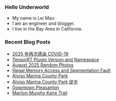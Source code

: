 ### Hello Underworld

- My name is Lei Mao.
- I am an engineer and blogger.
- I live in the Bay Area in California.


### Recent Blog Posts

<!-- BLOG-POST-LIST:START -->
- [2025 年再次感染 COVID-19](https://leimao.github.io/essay/2025%E5%B9%B4%E5%86%8D%E6%AC%A1%E6%84%9F%E6%9F%93COVID-19/)
- [TensorRT Plugin Version and Namespace](https://leimao.github.io/blog/TensorRT-Plugin-Version-Namespace/)
- [August 2025 Random Photos](https://leimao.github.io/photography/2025-August-Random-Photos/)
- [Illegal Memory Access and Segmentation Fault](https://leimao.github.io/blog/Illegal-Memory-Access-Segmentation-Fault/)
- [Alviso Marina County Park](https://leimao.github.io/photography/Alviso-Marina-County-Park-2025-08-24/)
- [Alviso Marina County Park 徒步](https://leimao.github.io/life/Alviso-Marina-County-Park-2025-08-24/)
- [Downtown Pleasanton](https://leimao.github.io/photography/Downtown-Pleasanton-2025-08-23/)
- [Marilyn Murphy Kane Trail](https://leimao.github.io/photography/Marilyn-Murphy-Kane-Trail-2025-08-23/)
<!-- BLOG-POST-LIST:END -->
